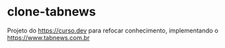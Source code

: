 # clone-tabnews
Projeto do https://curso.dev para refocar conhecimento, implementando o https://www.tabnews.com.br 
